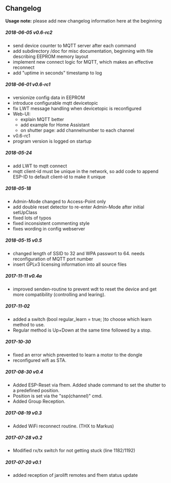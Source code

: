 ## Changelog

**Usage note:** please add new changelog information here at the beginning


##### 2018-06-05 v0.6-rc2
* send device counter to MQTT server after each command
* add subdirectory /doc for misc documentation, beginning with file describing EEPROM memory layout
* implement new connect logic for MQTT, which makes an effective reconnect
* add "uptime in seconds" timestamp to log

##### 2018-06-01 v0.6-rc1
* versionize config data in EEPROM
* introduce configurable mqtt devicetopic
* fix LWT message handling when devicetopic is reconfigured
* Web-UI:
  * explain MQTT better
  * add example for Home Assistant
  * on shutter page: add channelnumber to each channel
* v0.6-rc1
* program version is logged on startup

##### 2018-05-24
* add LWT to mqtt connect
* mqtt client-id must be unique in the network, so add code to append ESP-ID to default
  client-id to make it unique

##### 2018-05-18
* Admin-Mode changed to Access-Point only
* add double reset detector to re-enter Admin-Mode after initial setUpClass
* fixed lots of typos
* fixed inconsistent commenting style
* fixes wording in config webserver

##### 2018-05-15 v0.5
* changed length of SSID to 32 and WPA passwort to 64. needs reconfiguration of MQTT port number
* insert GPLv3 licensing information into all source files

##### 2017-11-11 v0.4a
* improved senden-routine to prevent wdt to reset the device and get more compatibility (controlling and learing).

##### 2017-11-02
* added a switch (bool regular_learn = true; )to choose which learn method to use.
* Regular method is Up+Down at the same time followed by a stop.

##### 2017-10-30
* fixed an error which prevented to learn a motor to the dongle
* reconfigured wifi as STA.

##### 2017-08-30 v0.4
* Added ESP-Reset via fhem. Added shade command to set the shutter to a predefined position.
* Position is set via the "ssp(channel)" cmd.
* Added Group Reception.

##### 2017-08-19 v0.3
* Added WiFi reconnect routine. (THX to Markus)

##### 2017-07-28 v0.2
* Modified rx/tx switch for not getting stuck (line 1182/1192)

##### 2017-07-20 v0.1
* added reception of jarolift remotes and fhem status update

